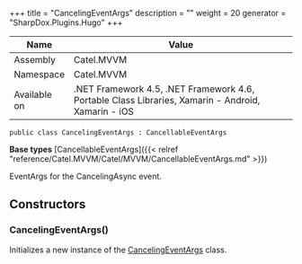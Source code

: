 

+++
title = "CancelingEventArgs" 
description = ""
weight = 20
generator = "SharpDox.Plugins.Hugo"
+++

Name|Value
---|---
Assembly|Catel.MVVM
Namespace|Catel.MVVM
Available on|.NET Framework 4.5, .NET Framework 4.6, Portable Class Libraries, Xamarin - Android, Xamarin - iOS

```
public class CancelingEventArgs : CancellableEventArgs
```

**Base types**
[CancellableEventArgs]({{< relref "reference/Catel.MVVM/Catel/MVVM/CancellableEventArgs.md" >}})

EventArgs for the CancelingAsync event.

## Constructors

### CancelingEventArgs()

Initializes a new instance of the [CancelingEventArgs](#) class.

